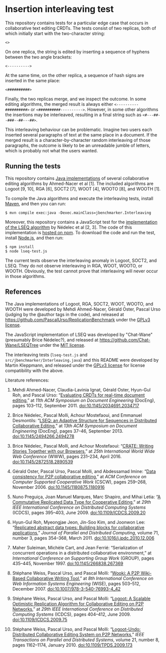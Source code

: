 Insertion interleaving test
===========================

This repository contains tests for a particular edge case that occurs in collaborative text editing CRDTs.
The tests consist of two replicas, both of which initially start with the two-character string:

    <>

On one replica, the string is edited by inserting a sequence of hyphens between the two angle brackets:

    <---------->

At the same time, on the other replica, a sequence of hash signs are inserted in the same place:

    <##########>

Finally, the two replicas merge, and we inspect the outcome.
In some editing algorithms, the merged result is always either `<----------##########>` or
`<##########---------->`. However, in some other algorithms the insertions may be interleaved,
resulting in a final string such as `<#---##--###--##---##>`.

This interleaving behaviour can be problematic. Imagine two users each inserted several paragraphs
of text at the same place in a document. If the merged result is a character-by-character random
interleaving of those paragraphs, the outcome is likely to be an unreadable jumble of letters, which
is probably not what the users wanted.


Running the tests
-----------------

This repository contains [Java implementations](https://github.com/PascalUrso/ReplicationBenchmark)
of several collaborative editing algorithms by Ahmed-Nacer et al [1]. The included algorithms are
Logoot [9, 10], RGA [6], SOCT2 [7], WOOT [4], WOOTO [8], and WOOTH [1].

To compile the Java algorithms and execute the interleaving tests, install
[Maven](https://maven.apache.org/), and then you can run:

    $ mvn compile exec:java -Dexec.mainClass=jbenchmarker.Interleaving

Moreover, this repository contains a JavaScript test for the
[implementation of the LSEQ algorithm](https://github.com/Chat-Wane/LSEQTree) by Nédelec et al [2, 3].
The code of this implementation is [hosted on npm](https://www.npmjs.com/package/lseqtree).
To download the code and run the test, install [Node.js](https://nodejs.org/), and then run:

    $ npm install
    $ node lseq-test.js

The current tests observe the interleaving anomaly in Logoot, SOCT2, and LSEQ. They do not observe
interleaving in RGA, WOOT, WOOTO, or WOOTH. Obviously, the test cannot prove that interleaving will
never occur in those algorithms.


References
----------

The Java implementations of Logoot, RGA, SOCT2, WOOT, WOOTO, and WOOTH were developed by
Mehdi Ahmed-Nacer, Gérald Oster, Pascal Urso (judging by the @author tags in the code), and released
at https://github.com/PascalUrso/ReplicationBenchmark under the
[GPLv3 license](https://opensource.org/licenses/GPL-3.0).

The JavaScript implementation of LSEQ was developed by "Chat-Wane" (presumably Brice Nédelec?), and
released at https://github.com/Chat-Wane/LSEQTree under the
[MIT license](https://opensource.org/licenses/MIT).

The interleaving tests (`lseq-test.js` and `src/jbenchmarker/Interleaving.java`) and this README
were developed by Martin Kleppmann, and released under the
[GPLv3 license](https://opensource.org/licenses/GPL-3.0) for license compatibility with the above.

Literature references:

1. Mehdi Ahmed-Nacer, Claudia-Lavinia Ignat, Gérald Oster, Hyun-Gul Roh, and Pascal Urso:
  “[Evaluating CRDTs for real-time document editing](https://hal.inria.fr/docs/00/62/95/03/PDF/doce63-ahmednacer.pdf),”
  at *11th ACM Symposium on Document Engineering* (DocEng), pages 103–112, September 2011.
  [doi:10.1145/2034691.2034717](http://dx.doi.org/10.1145/2034691.2034717)

2. Brice Nédelec, Pascal Molli, Achour Mostefaoui, and Emmanuel Desmontils:
  “[LSEQ: an Adaptive Structure for Sequences in Distributed Collaborative Editing](https://hal.archives-ouvertes.fr/file/index/docid/921633/filename/fp025-nedelec.pdf),”
  at *13th ACM Symposium on Document Engineering* (DocEng), pages 37–46, September 2013.
  [doi:10.1145/2494266.2494278](http://dx.doi.org/10.1145/2494266.2494278)

3. Brice Nédelec, Pascal Molli, and Achour Mostefaoui:
  “[CRATE: Writing Stories Together with our Browsers](https://hal.archives-ouvertes.fr/hal-01303333),”
  at *25th International World Wide Web Conference* (WWW), pages 231–234, April 2016.
  [doi:10.1145/2872518.2890539](http://dx.doi.org/10.1145/2872518.2890539)

4. Gérald Oster, Pascal Urso, Pascal Molli, and Abdessamad Imine:
  “[Data consistency for P2P collaborative editing](https://hal.archives-ouvertes.fr/file/index/docid/108523/filename/OsterCSCW06.pdf),”
  at *ACM Conference on Computer Supported Cooperative Work* (CSCW), pages 259–268, November 2006.
  [doi:10.1145/1180875.1180916](http://dx.doi.org/10.1145/1180875.1180916)

5. Nuno Preguiça, Joan Manuel Marques, Marc Shapiro, and Mihai Letia:
  “[A Commutative Replicated Data Type for Cooperative Editing](https://hal.inria.fr/inria-00445975/document),”
  at *29th IEEE International Conference on Distributed Computing Systems* (ICDCS), pages 395–403, June 2009.
  [doi:10.1109/ICDCS.2009.20](http://dx.doi.org/10.1109/ICDCS.2009.20)

6. Hyun-Gul Roh, Myeongjae Jeon, Jin-Soo Kim, and Joonwon Lee:
  “[Replicated abstract data types: Building blocks for collaborative applications](http://csl.skku.edu/papers/jpdc11.pdf),”
  *Journal of Parallel and Distributed Computing*, volume 71, number 3, pages 354–368, March 2011.
  [doi:10.1016/j.jpdc.2010.12.006](http://dx.doi.org/10.1016/j.jpdc.2010.12.006)

7. Maher Suleiman, Michèle Cart, and Jean Ferrié:
  “Serialization of concurrent operations in a distributed collaborative environment,”
  at *International Conference on Supporting Group Work* (GROUP), pages 435–445, November 1997.
  [doi:10.1145/266838.267369](http://dx.doi.org/10.1145/266838.267369)

8. Stéphane Weiss, Pascal Urso, and Pascal Molli:
  “[Wooki: A P2P Wiki-Based Collaborative Writing Tool](http://pagesperso.lina.univ-nantes.fr/~molli-p/pmwiki/uploads/Main/weiss07.pdf),”
  at *8th International Conference on Web Information Systems Engineering* (WISE), pages 503–512, December 2007.
  [doi:10.1007/978-3-540-76993-4_42](http://dx.doi.org/10.1007/978-3-540-76993-4_42)

9. Stéphane Weiss, Pascal Urso, and Pascal Molli:
  “[Logoot: A Scalable Optimistic Replication Algorithm for Collaborative Editing on P2P Networks](http://pagesperso.lina.univ-nantes.fr/~molli-p/pmwiki/uploads/Main/weiss09.pdf),”
  at *29th IEEE International Conference on Distributed Computing Systems* (ICDCS), pages 404–412, June 2009.
  [doi:10.1109/ICDCS.2009.75](http://dx.doi.org/10.1109/ICDCS.2009.75)

10. Stéphane Weiss, Pascal Urso, and Pascal Molli:
  “[Logoot-Undo: Distributed Collaborative Editing System on P2P Networks](https://www.researchgate.net/profile/Pascal_Urso/publication/233882440_Logoot-Undo_Distributed_Collaborative_Editing_System/links/0fcfd50c84f5194937000000.pdf),”
  *IEEE Transactions on Parallel and Distributed Systems*, volume 21, number 8, pages 1162–1174, January 2010.
  [doi:10.1109/TPDS.2009.173](http://dx.doi.org/10.1109/TPDS.2009.173)

